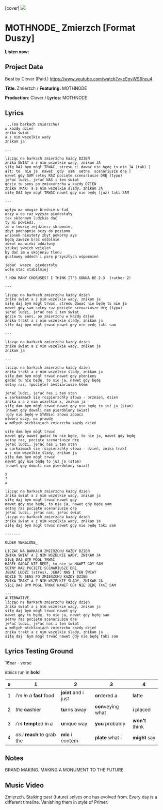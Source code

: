 [cover] ![](57175019_319474918741616_8502199518755923887_n.jpg)

# MOTHNODE_ Zmierzch [Format Duszy]

**Listen now:** 

## Project Data

Beat by Clover (Paid.)
https://www.youtube.com/watch?v=cEgyWS6hcu4

**Title:** Zmierzch / **Featuring:** MOTHNODE

**Production:** Clover / **Lyrics:** MOTHNODE

## Lyrics

```
...(na barkach zmierzchu)
w każdy dzień
znika świat 
a z nim wszelkie wady
znikam ja

---

licząc na barkach zmierzchu każdy DZIEŃ
znika ŚWIAT a z nim wszelkie wady, znikam JA
siłę DAJ bym mógł TRWAĆ, stresu ci dawać nie będę to nie JA (tak) [ alt: to  nie ja  nawet  gdy  sam  setne  scenariusze drę ]
nawet gdy SAM setny RAZ pocięte scenariusze DRĘ (typu)
je*ać ludzi, je*ać NAS i ten świat
gdzie tu sens po zmieeerzchu w każdy DZIEŃ
znika TRAKT a z nim wszelkie ślady, znikam JA
siłę DAJ bym mógł TRWAĆ nawet gdy nie będę (już) taki SAM

---

wpływ na mnogie brednie w ład
oczy w co raz wyższe piedestały
tak skłonnym ludzkie dać
ty mi powiedz, 
że w teorię zejdziesz skromnie,
zbyt pochopnie oczy do poziomu 
wniosek niestety zbyt pokorny aye
będą zawsze brać oddolnie
zwrot na wieki oddalony
szukaj swoich wcieleń 
by dać im w ukojeniu tlenu
gustowny oddech i parę przyszłych wspomnień

jebać  wasze  piedestały
wolę stać stabilniej

? HOW MANY CHORUSES? I THINK IT'S GONNA BE 2-3  (rather 2)

---

licząc na barkach zmierzchu każdy dzień
znika świat a z nim wszelkie wady, znikam ja
siłę daj bym mógł trwać, stresu dawać nie będę to nie ja
nawet gdy sam setny raz pocięte scenariusze drę (typu)
je*ać ludzi, je*ać nas i ten świat
gdzie tu sens, po zmierzchu w każdy dzień
znika trakt a z nim wszelkie ślady, znikam ja
siłę daj bym mógł trwać nawet gdy nie będę taki sam

---

licząc na barkach zmierzchu każdy dzień
znika świat a z nim wszelkie wady, znikam ja
znikam ja

---

licząc na barkach zmierzchu każdy dzień
znika trakt a z nim wszelkie ślady, znikam ja
siłę dam bym mógł trwać nawet gdy płoniemy
gadać tu nie będę, to nie ja, nawet gdy będę
setny raz, (pocięte) bestiariusze kłem

je*ać ludzi, je*ać nas i ten stan
w sarkazmach się rozpierzchły słowa - brzmień, dzień
znika x a z nim wszelkie x, znikam ja
siłę dam bym mógł trwać nawet gdy nie będę to już ja (stan) 
(nawet gdy dowali nam pierdolony świat)
(gdy nie będę w STANie) znowu zobacz 
otwórz oczy, na prawdę
w mdłych otchłaniach zmierzchu każdy dzień

siłę dam bym mógł trwać 
nawet gdy nawet gadać tu nie będę, to nie ja, nawet gdy będę
setny raz, pocięte scenariusze drę
je*ać ludzi, je*ać nas i ten stan
w sarkazmach się rozpierzchły słowa - dzień, znika trakt 
a z nim wszelkie ślady, znikam ja
siłę dam bym mógł trwać 
nawet gdy nie będę to już ja (stan) 
(nawet gdy dowali nam pierdolony świat)

x
?
x

licząc na barkach zmierzchu każdy dzień
znika świat a z nim wszelkie wady, znikam ja
siłę daj bym mógł trwać nawet gdy
nawet gdy nie będę, to nie ja, nawet gdy będę sam
setny raz pocięte scenariusze drę
je*ać ludzi, je*ać nas, je*ać świat
licząc na barkach zmierzchu każdy dzień
znika świat a z nim wszelkie wady, znikam ja
siłę daj bym mógł trwać nawet gdy nie będę taki sam

-------

OLDER VERSIONS_

LICZAC NA BARKACH ZMIERZCHU KAŻDY DZIEŃ
ZNIKA ŚWIAT A Z NIM WSZELKIE WADY, ZNIKAM JA
SIŁĘ DAJ BYM MÓGŁ TRWAĆ 
HASEŁ GADAĆ NIE BĘDĘ, to nie ja NAWET GDY SAM
SETNY RAZ POCIĘTE SCENARIUSZE DRĘ
JEBAĆ LUDZI (stres), JEBAĆ NAS I TEN ŚWIAT
GDZIE TU SENS PO ZMIERZCHU KAŻDY DZIEŃ
ZNIKA TRAKT A Z NIM WSZELKIE ŚLADY, ZNIKAM JA
SIŁĘ DAJ BYM MÓGŁ TRWAĆ NAWET GDY NIE BĘDĘ TAKI SAM

---
ALTERNATIVE_
licząc na barkach zmierzchu każdy dzień
znika świat a z nim wszelkie wady, znikam ja
siłę daj bym mógł trwać nawet gdy
nawet gdy tu będę, to nie ja, nawet gdy będę sam
setny raz pocięte scenariusze drę
je*ać ludzi, je*ać nas i ten świat
w mdłych otchłaniach zmierzchu każdy dzień
znika trakt a z nim wszelkie ślady, znikam ja
siłę daj  bym mógł trwać nawet gdy nie będę taki sam

```

## Lyrics Testing Ground

16bar - verse

*italics* run in
**bold**

| x | 1 | 2 | 3 | 4 |
|---|---|---|---|---|
| 1 | *i'm in a* **fast** food | **joint** and i just  | **or**dered a  | **la**tte  |
| 2 | *the* **ca**shier | **tu**rns away  |  **con**veying what |  **i** placed |
| 3 | *i'm* **tempt**ed in a | **u**nique way  |  **you** probably |  **won't** think |
| 4 | *as i* **reach** to grab the |  **mic** i contem-  | **plate** what i | **might** say |

## Notes

BRAND MAKING. MAKING A MONUMENT TO THE FUTURE.

## Music Video

Zmierzch. Stalking past (future) selves one has evolved from. Every day is a different timeline. Vanishing them in style of Primer.
